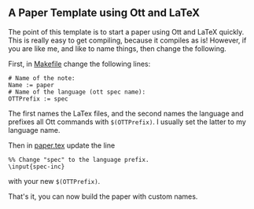 A Paper Template using Ott and LaTeX
---

The point of this template is to start a paper using Ott and LaTeX
quickly.  This is really easy to get compiling, because it compiles as
is! However, if you are like me, and like to name things, then change
the following.

First, in [Makefile](Makefile) change the following lines:

```
# Name of the note:
Name := paper
# Name of the language (ott spec name):
OTTPrefix := spec
```

The first names the LaTex files, and the second names the language and
prefixes all Ott commands with `$(OTTPrefix)`.  I usually set the
latter to my language name.

Then in [paper.tex](paper.tex) update the line

```
%% Change "spec" to the language prefix.
\input{spec-inc}  
```

with your new `$(OTTPrefix)`.

That's it, you can now build the paper with custom names.